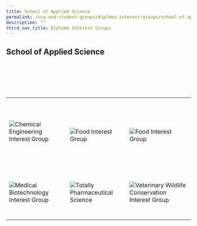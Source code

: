 ```yaml
---
title: School of Applied Science
permalink: /cca-and-student-groups/diploma-interest-groups/school-of-applied-science/
description: ""
third_nav_title: Diploma Interest Groups
---
```

## School of Applied Science

<div>
    <table>
        <tr>
         <td style="max-width:33%; vertical-align:bottom; border:none"><br>
                <a href="https://www.instagram.com/ascniche/" style="text-decoration: none">
                    <image src="/images/ASC/NICHE_button-01.png" style="display:block;margin-left:auto;margin-right:auto;" alt="Chemical Engineering Interest Group">
                    </image>
                </a>
            </td>
            <td style="max-width:33%; vertical-align:bottom; border:none"><br>
                <a href="https://www.instagram.com/ascfig/" style="text-decoration: none">
                    <image src="/images/ASC/FNC_button-01.png" style="display:block;margin-left:auto;margin-right:auto;" alt="Food Interest Group">
                    </image>
                </a>
            </td>
					            <td style="max-width:33%; vertical-align:bottom; border:none"><br>
                <a href="https://www.instagram.com/asc.fits/" style="text-decoration: none">
                    <image src="/images/ASC/FITS_button-01.png" style="display:block;margin-left:auto;margin-right:auto;" alt="Food Interest Group">
                    </image>
                </a>
            </td>
				</tr>
        <tr>
            <td style="max-width:33%; vertical-align:bottom; border:none"><br>
                <a href="https://www.instagram.com/tpmbig/" style="text-decoration: none">
                    <image src="/images/ASC/MBIG_button-01.png" style="display:block;margin-left:auto;margin-right:auto;" alt="Medical Biotechnology Interest Group">
                    </image>
                </a>
            </td>

            <td style="max-width:33%; vertical-align:bottom; border:none"><br>
                <a href="https://www.instagram.com/totallyphs/" style="text-decoration: none">
                    <image src="/images/ASC/TOPS_button-01.png" style="display:block;margin-left:auto;margin-right:auto;" alt="Totally Pharmaceutical Science">
                    </image>
                </a>
            </td>
            <td style="max-width:33%; vertical-align:bottom; border:none"><br>
                <a href="https://www.instagram.com/tpvwc/" style="text-decoration: none">
                    <image src="/images/ASC/VWC_button-01.png" style="display:block;margin-left:auto;margin-right:auto;" alt="Veterinary Wildlife Conservation Interest Group">
                    </image>
                </a>
            </td>
        </tr>
    </table>
</div>